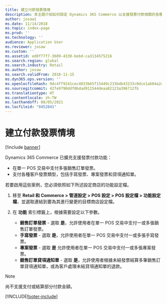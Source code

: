 ```yaml
---
title: 建立付款發票情境
description: 本主題介紹如何設定 Dynamics 365 Commerce 以支援發票付款相關的各種案例。
author: josaw1
ms.date: 11/14/2018
ms.topic: index-page
ms.prod: ''
ms.technology: ''
audience: Application User
ms.reviewer: josaw
ms.custom: ''
ms.assetid: ed0f77f7-3609-4330-bebd-ca3134575216
ms.search.region: global
ms.search.industry: Retail
ms.author: josaw
ms.search.validFrom: 2018-11-15
ms.dyn365.ops.version: ''
ms.openlocfilehash: 9dc4ff9241cec4033b65f15449c233bdb43233c0dce1ab04a2cd66baf5272a6b
ms.sourcegitcommit: 42fe9790ddf0bdad911544deaa82123a396712fb
ms.translationtype: HT
ms.contentlocale: zh-TW
ms.lasthandoff: 08/05/2021
ms.locfileid: "8452841"
---
```

# <a name="set-up-pay-invoice-scenarios"></a>建立付款發票情境

[!include [banner](includes/banner.md)]

Dynamics 365 Commerce 已擴充支援發票付款功能：

- 在單一 POS 交易中支付多張銷售訂單發票。
- 支付各種客戶發票類型，包括手寫發票、專案發票和貸項通知單。

若要啟用這些案例，您必須依照如下所述設定商店的功能設定檔。

1. 移至 **Retail 和 Commerce \> 管道設定 \> POS 設定 \> POS 設定檔 \> 功能設定檔**，並選取連結到要為其進行變更的目標商店設定檔。
2. 在 **功能** 索引標籤上，根據需要設定以下參數。

    - **銷售訂單發票** - 選取 **是**，允許使用者在單一 POS 交易中支付一或多張銷售訂單發票。
    - **手寫發票** - 選取 **是**，允許使用者在單一 POS 交易中支付一或多張手寫發票。
    - **專案發票** - 選取 **是** 允許使用者在單一 POS 交易中支付一或多張專案發票。
    - **銷售訂單貸項通知單** - 選取 **是**，允許使用者根據未結發票結算多筆銷售訂單貸項通知單，或為客戶處理未結貸項通知單的退款。

> [!NOTE]
> 尚不支援支付或結算部分付款金額。


[!INCLUDE[footer-include](../includes/footer-banner.md)]